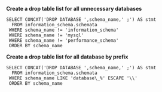 
**Create a drop table list for all unnecessary databases**

```
SELECT CONCAT('DROP DATABASE ',schema_name,' ;') AS stmt
  FROM information_schema.schemata
 WHERE schema_name != 'information_schema'
 WHERE schema_name != 'mysql'
 WHERE schema_name != 'performance_schema'
 ORDER BY schema_name
```

**Create a drop table list for all database by prefix**

```
SELECT CONCAT('DROP DATABASE ',schema_name,' ;') AS stmt
  FROM information_schema.schemata
 WHERE schema_name LIKE 'database\_%' ESCAPE '\\'
 ORDER BY schema_name
```
